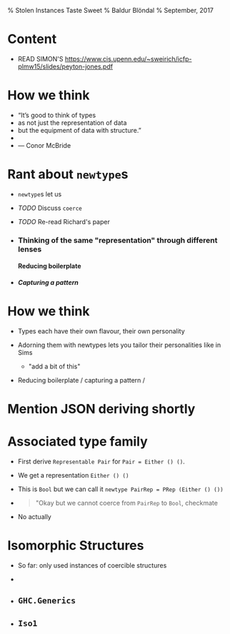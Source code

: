 % Stolen Instances Taste Sweet
% Baldur Blöndal
% September, 2017

# Content

- READ SIMON'S https://www.cis.upenn.edu/~sweirich/icfp-plmw15/slides/peyton-jones.pdf

# How we think

- “It’s good to think of types 
- as not just the representation of data
- but the equipment of data with structure.”
-
- — Conor McBride

# Rant about `newtype`s

- `newtype`s let us 

- *TODO* Discuss `coerce`

- *TODO* Re-read Richard's paper

- ### Thinking of the same "representation" through different lenses

    #### Reducing boilerplate

- ##### Capturing a pattern

# How we think 


- Types each have their own flavour, their own personality

- Adorning them with newtypes lets you tailor their personalities like in Sims

    - "add a bit of this"


- Reducing boilerplate / capturing a pattern / 

# Mention JSON deriving shortly

# Associated type family

- First derive `Representable Pair` for `Pair = Either () ()`.

- We get a representation `Either () ()`

- This is `Bool` but we can call it `newtype PairRep = PRep (Either () ())`

- > "Okay but we cannot coerce from `PairRep` to `Bool`, checkmate

- No actually

# Isomorphic Structures

- So far: only used instances of coercible structures

- 

- ## `GHC.Generics`

- ## `Iso1`

<!--- pandoc -f markdown -t slidy -i -s --self-contained -o mypresentation.html Presentation.md --->

